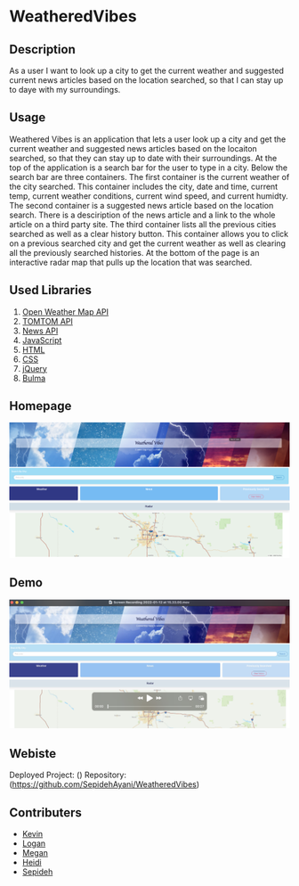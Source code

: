 # WeatheredVibes

## Description

As a user I want to look up a city to get the current weather and suggested current news articles based on the location searched, so that I can stay up to daye with my surroundings. 

## Usage

Weathered Vibes is an application that lets a user look up a city and get the current weather and suggested news articles based on the locaiton searched, so that they can stay up to date with their surroundings. At the top of the application is a search bar for the user to type in a city. Below the search bar are three containers. The first container is the current weather of the city searched. This container includes the city, date and time, current temp, current weather conditions, current wind speed, and current humidty. The second container is a suggested news article based on the location search. There is a desciription of the news article and a link to the whole article on a third party site. The third container lists all the previous cities searched as well as a clear history button. This container allows you to click on a previous searched city and get the current weather as well as clearing all the previously searched histories. At the bottom of the page is an interactive radar map that pulls up the location that was searched.  
## Used Libraries

1. [Open Weather Map API](https://openweathermap.org/api/one-call-api)
2. [TOMTOM API](https://developer.tomtom.com/map-display-api/documentation/product-information/introduction)
2. [News API](https://newsapi.org/)
3. [JavaScript](https://www.javascript.com/)
4. [HTML](https://html.com/)
5. [CSS](https://developer.mozilla.org/en-US/docs/Web/CSS)
6. [jQuery](https://jquery.com/)
7. [Bulma](https://bulma.io/)
## Homepage

![plot](/assets/images/homepage.png)

## Demo

[![Watch the demo](/assets/images/demo.png)](/assets/images/demo.mov)

## Webiste
Deployed Project: ()
Repository: (https://github.com/SepidehAyani/WeatheredVibes)

## Contributers
- [Kevin](https://github.com/Kawilder)
- [Logan](https://github.com/ldonald6)
- [Megan](https://github.com/Metelak)
- [Heidi](https://github.com/hmailahn)
- [Sepideh](https://github.com/SepidehAyani)